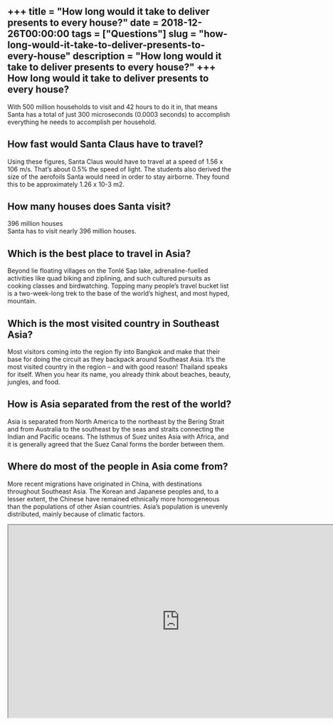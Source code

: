 +++
title = "How long would it take to deliver presents to every house?"
date = 2018-12-26T00:00:00
tags = ["Questions"]
slug = "how-long-would-it-take-to-deliver-presents-to-every-house"
description = "How long would it take to deliver presents to every house?"
+++
How long would it take to deliver presents to every house?
----------------------------------------------------------

With 500 million households to visit and 42 hours to do it in, that means Santa has a total of just 300 microseconds (0.0003 seconds) to accomplish everything he needs to accomplish per household.

How fast would Santa Claus have to travel?
------------------------------------------

Using these figures, Santa Claus would have to travel at a speed of 1.56 x 106 m/s. That’s about 0.5% the speed of light. The students also derived the size of the aerofoils Santa would need in order to stay airborne. They found this to be approximately 1.26 x 10-3 m2.

How many houses does Santa visit?
---------------------------------

396 million houses  
Santa has to visit nearly 396 million houses.

Which is the best place to travel in Asia?
------------------------------------------

Beyond lie floating villages on the Tonlé Sap lake, adrenaline-fuelled activities like quad biking and ziplining, and such cultured pursuits as cooking classes and birdwatching. Topping many people’s travel bucket list is a two-week-long trek to the base of the world’s highest, and most hyped, mountain.

Which is the most visited country in Southeast Asia?
----------------------------------------------------

Most visitors coming into the region fly into Bangkok and make that their base for doing the circuit as they backpack around Southeast Asia. It’s the most visited country in the region – and with good reason! Thailand speaks for itself. When you hear its name, you already think about beaches, beauty, jungles, and food.

How is Asia separated from the rest of the world?
-------------------------------------------------

Asia is separated from North America to the northeast by the Bering Strait and from Australia to the southeast by the seas and straits connecting the Indian and Pacific oceans. The Isthmus of Suez unites Asia with Africa, and it is generally agreed that the Suez Canal forms the border between them.

Where do most of the people in Asia come from?
----------------------------------------------

More recent migrations have originated in China, with destinations throughout Southeast Asia. The Korean and Japanese peoples and, to a lesser extent, the Chinese have remained ethnically more homogeneous than the populations of other Asian countries. Asia’s population is unevenly distributed, mainly because of climatic factors.

<iframe allow="accelerometer; autoplay; clipboard-write; encrypted-media; gyroscope; picture-in-picture" allowfullscreen="" class="__youtube_prefs__  epyt-is-override  no-lazyload" data-no-lazy="1" data-origheight="433" data-origwidth="770" data-skipgform_ajax_framebjll="" height="433" id="_ytid_98759" loading="lazy" src="https://www.youtube.com/embed/UWKhvzdnctY?enablejsapi=1&autoplay=0&cc_load_policy=0&cc_lang_pref=&iv_load_policy=1&loop=0&modestbranding=0&rel=1&fs=1&playsinline=0&autohide=2&theme=dark&color=red&controls=1&" title="YouTube player" width="770"></iframe>